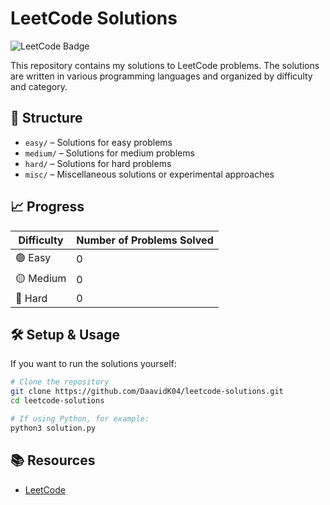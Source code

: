 # LeetCode Solutions

![LeetCode Badge](https://img.shields.io/badge/Solved-0-blue?style=flat-square&logo=leetcode)

This repository contains my solutions to LeetCode problems. The solutions are written in various programming languages and organized by difficulty and category.

## 📌 Structure

- `easy/` – Solutions for easy problems
- `medium/` – Solutions for medium problems
- `hard/` – Solutions for hard problems
- `misc/` – Miscellaneous solutions or experimental approaches

## 📈 Progress

| Difficulty | Number of Problems Solved |
|------------|--------------------------|
| 🟢 Easy | 0 |
| 🟡 Medium | 0 |
| 🔴 Hard | 0 |


## 🛠️ Setup & Usage
If you want to run the solutions yourself:
```bash
# Clone the repository
git clone https://github.com/DaavidK04/leetcode-solutions.git
cd leetcode-solutions

# If using Python, for example:
python3 solution.py
```

## 📚 Resources
- [LeetCode](https://leetcode.com/)
